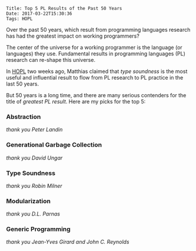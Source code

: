     Title: Top 5 PL Results of the Past 50 Years
    Date: 2017-03-22T15:30:36
    Tags: HOPL

Over the past 50 years, which result from programming languages research
has had the greatest impact on working programmers?

<!-- more -->

The center of the universe for a working programmer is the language
(or languages) they use. Fundamental results in programming languages (PL)
research can re-shape this universe.

In [HOPL](http://www.ccs.neu.edu/home/matthias/7480-s17/index.html) two weeks ago,
Matthias claimed that _type soundness_ is the most useful
and influential result to flow from PL research to PL practice in the last 50
years.

But 50 years is a long time, and there are many serious contenders for the
title of _greatest PL result_. Here are my picks for the top 5:

### Abstraction
_thank you Peter Landin_


### Generational Garbage Collection
_thank you David Ungar_


### Type Soundness
_thank you Robin Milner_


### Modularization
_thank you D.L. Parnas_


### Generic Programming
_thank you Jean-Yves Girard and John C. Reynolds_


